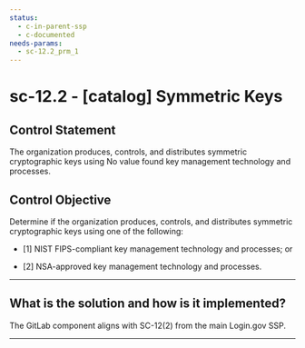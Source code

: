 ```yaml
---
status:
  - c-in-parent-ssp
  - c-documented
needs-params:
  - sc-12.2_prm_1
---
```


# sc-12.2 - \[catalog\] Symmetric Keys

## Control Statement

The organization produces, controls, and distributes symmetric cryptographic keys using No value found key management technology and processes.

## Control Objective

Determine if the organization produces, controls, and distributes symmetric cryptographic keys using one of the following:

- \[1\] NIST FIPS-compliant key management technology and processes; or

- \[2\] NSA-approved key management technology and processes.

______________________________________________________________________

## What is the solution and how is it implemented?

The GitLab component aligns with SC-12(2) from the main Login.gov SSP.

______________________________________________________________________
